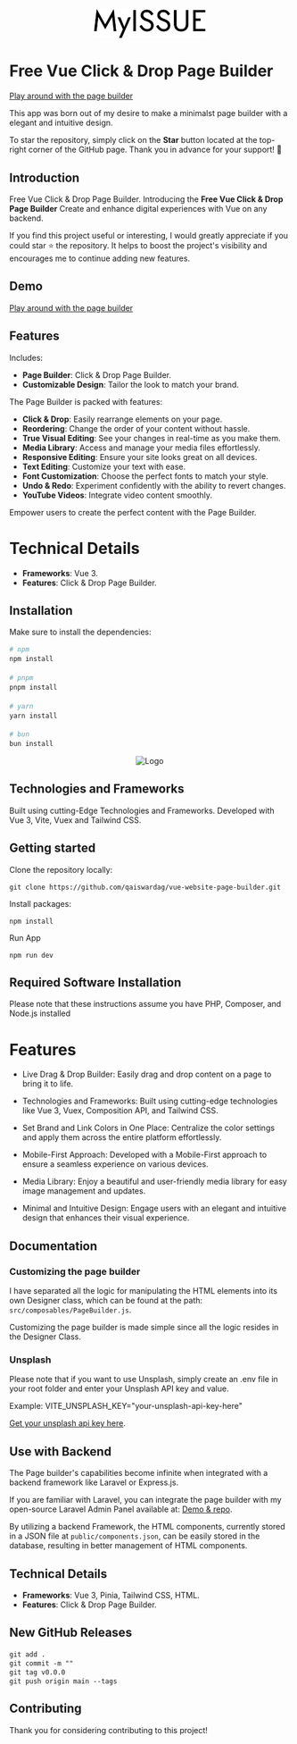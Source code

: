 <p align="center" dir="auto">
<img width="200" style="max-width: 100%;" src="./public/logo/logo.svg" alt="Logo">
</p>

# Free Vue Click & Drop Page Builder

[Play around with the page builder](https://www.builder-demo.myissue.dk)

This app was born out of my desire to make a minimalst page builder with a elegant and intuitive design.

To star the repository, simply click on the **Star** button located at the top-right corner of the GitHub page. Thank you in advance for your support! 🙌

## Introduction

Free Vue Click & Drop Page Builder.
Introducing the **Free Vue Click & Drop Page Builder**
Create and enhance digital experiences with Vue on any backend.

If you find this project useful or interesting, I would greatly appreciate if you could star ⭐ the repository. It helps to boost the project's visibility and encourages me to continue adding new features.

## Demo

[Play around with the page builder](https://www.builder-demo.myissue.dk)

## Features

Includes:

- **Page Builder**: Click & Drop Page Builder.
- **Customizable Design**: Tailor the look to match your brand.

The Page Builder is packed with features:

- **Click & Drop**: Easily rearrange elements on your page.
- **Reordering**: Change the order of your content without hassle.
- **True Visual Editing**: See your changes in real-time as you make them.
- **Media Library**: Access and manage your media files effortlessly.
- **Responsive Editing**: Ensure your site looks great on all devices.
- **Text Editing**: Customize your text with ease.
- **Font Customization**: Choose the perfect fonts to match your style.
- **Undo & Redo**: Experiment confidently with the ability to revert changes.
- **YouTube Videos**: Integrate video content smoothly.

Empower users to create the perfect content with the Page Builder.

# Technical Details

- **Frameworks**: Vue 3.
- **Features**: Click & Drop Page Builder.

## Installation

Make sure to install the dependencies:

```bash
# npm
npm install

# pnpm
pnpm install

# yarn
yarn install

# bun
bun install
```

<p align="center" dir="auto">
<img width="200" style="max-width: 100%;" src="public/logo-myissue.svg" alt="Logo">
</p>

## Technologies and Frameworks

Built using cutting-Edge Technologies and Frameworks.
Developed with Vue 3, Vite, Vuex and Tailwind CSS.

## Getting started

Clone the repository locally:

```
git clone https://github.com/qaiswardag/vue-website-page-builder.git
```

Install packages:

```
npm install
```

Run App

```
npm run dev
```

## Required Software Installation

Please note that these instructions assume you have PHP, Composer, and Node.js installed

# Features

- Live Drag & Drop Builder: Easily drag and drop content on a page to bring it to life.

- Technologies and Frameworks: Built using cutting-edge technologies like Vue 3, Vuex, Composition API, and Tailwind CSS.

- Set Brand and Link Colors in One Place: Centralize the color settings and apply them across the entire platform effortlessly.

- Mobile-First Approach: Developed with a Mobile-First approach to ensure a seamless experience on various devices.

- Media Library: Enjoy a beautiful and user-friendly media library for easy image management and updates.

- Minimal and Intuitive Design: Engage users with an elegant and intuitive design that enhances their visual experience.

## Documentation

### Customizing the page builder

I have separated all the logic for manipulating the HTML elements into its own Designer class, which can be found at the path: `src/composables/PageBuilder.js`.

Customizing the page builder is made simple since all the logic resides in the Designer Class.

### Unsplash

Please note that if you want to use Unsplash, simply create an .env file in your root folder and enter your Unsplash API key and value.

Example: VITE_UNSPLASH_KEY="your-unsplash-api-key-here"

[Get your unsplash api key here](https://unsplash.com/developers).

## Use with Backend

The Page builder's capabilities become infinite when integrated with a backend framework like Laravel or Express.js.

If you are familiar with Laravel, you can integrate the page builder with my open-source Laravel Admin Panel available at:
[Demo & repo](https://github.com/qaiswardag/myissue-admin).

By utilizing a backend Framework, the HTML components, currently stored in a JSON file at `public/components.json`, can be easily stored in the database, resulting in better management of HTML components.

## Technical Details

- **Frameworks**: Vue 3, Pinia, Tailwind CSS, HTML.
- **Features**: Click & Drop Page Builder.

## New GitHub Releases

```
git add .
git commit -m ""
git tag v0.0.0
git push origin main --tags
```

## Contributing

Thank you for considering contributing to this project!
